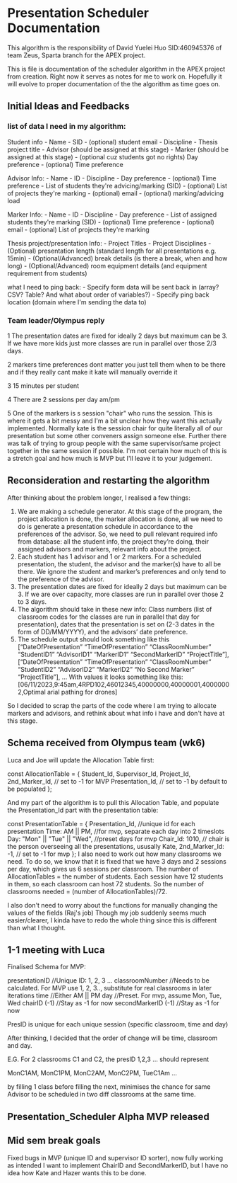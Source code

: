 # Presentation Scheduler Documentation

This algorithm is the responsibility of David Yuelei Huo SID:460945376 of team Zeus, Sparta branch for the APEX project. 

This is file is documentation of the scheduler algorithm in the APEX project from creation. Right now it serves as notes for me to work on. Hopefully it will evolve to proper documentation of the the algorithm as time goes on.

## Initial Ideas and Feedbacks

### list of data I need in my algorithm:

Student info
    - Name
    - SID
    - (optional) student email
    - Discipline
    - Thesis project title
    - Advisor (should be assigned at this stage)
    - Marker (should be assigned at this stage)
    - (optional cuz students got no rights) Day preference
    - (optional) Time preference

Advisor Info:
    - Name
    - ID
    - Discipline
    - Day preference 
    - (optional) Time preference
    - List of students they're advicing/marking (SID)
    - (optional) List of projects they're marking
    - (optional) email
    - (optional) marking/advicing load

Marker Info:
    - Name
    - ID
    - Discipline
    - Day preference 
    - List of assigned students they're marking (SID)
    - (optional) Time preference
    - (optional) email
    - (optional) List of projects they're marking

Thesis project/presentation Info:
    - Project Titles
    - Project Disciplines
    - (Optional) presentation length (standard length for all presentations e.g. 15min)
    - (Optional/Advanced) break details (is there a break, when and how long)
    - (Optional/Advanced) room equipment details (and equipment requirement from students)

what I need to ping back:
    - Specify form data will be sent back in (array? CSV? Table? And what about order of variables?)
    - Specify ping back location (domain where I'm sending the data to)

### Team leader/Olympus reply

1 The presentation dates are fixed for ideally 2 days but maximum can be 3. If we have more kids just more classes are run in parallel over those 2/3 days.

2 markers time preferences dont matter you just tell them when to be there and if they really cant make it kate will manually override it

3 15 minutes per student 

4 There are 2 sessions per day am/pm 

5 One of the markers is s session "chair" who runs the session. This is where it gets a bit messy and I'm a bit unclear how they want this actually implemented. Normally kate is the session chair for quite literally all of our presentation but some other conveners assign someone else. Further there was talk of trying to group people with the same supervisor/same project together in the same session if possible. I'm not certain how much of this is a stretch goal and how much is MVP but I'll leave it to your judgement.

## Reconsideration and restarting the algorithm

After thinking about the problem longer, I realised a few things: 
1. We are making a schedule generator. At this stage of the program, the project allocation is done, the marker allocation is done, all we need to do is generate a presentation schedule in accordance to the preferences of the advisor. So, we need to pull relevant required info from database: all the student info, the project they’re doing, their assigned advisors and markers, relevant info about the project. 
2. Each student has 1 advisor and 1 or 2 markers. For a scheduled presentation, the student, the advisor and the marker(s) have to all be there. We ignore the student and marker’s preferences and only tend to the preference of the advisor. 
3. The presentation dates are fixed for ideally 2 days but maximum can be 3. If we are over capacity, more classes are run in parallel over those 2 to 3 days.
4. The algorithm should take in these new info: Class numbers (list of classroom codes for the classes are run in parallel that day for presentation), dates that the presentation is set on (2-3 dates in the form of DD/MM/YYYY), and the advisors’ date preference.
5. The schedule output should look something like this [“DateOfPresentation” “TimeOfPresentation” “ClassRoomNumber” “StudentID1” “AdvisorID1” “MarkerID1” “SecondMarkerID” “ProjectTitle”], [“DateOfPresentation” “TimeOfPresentation” “ClassRoomNumber” “StudentID2” “AdvisorID2” “MarkerID2” “No Second Marker” “ProjectTitle”], … With values it looks something like this: [06/11/2023,9:45am,4RPD102,46012345,40000000,40000001,40000002,Optimal arial pathing for drones]

So I decided to scrap the parts of the code where I am trying to allocate markers and advisors, and rethink about what info i have and don't have at this stage.

## Schema received from Olympus team (wk6)

Luca and Joe will update the Allocation Table first:

const AllocationTable = {
                    Student_Id,
                    Supervisor_Id,
                    Project_Id,
                    2nd_Marker_Id, // set to -1 for MVP
                    Presentation_Id, // set to -1 by default to be populated
                };

And my part of the algorithm is to pull this Allocation Table, and populate the Presentation_Id part with the presentation table:

const PresentationTable = {
                    Presentation_Id,                //unique id for each presentation
                    Time: AM || PM,                 //for mvp, separate each day into 2 timeslots
                    Day: "Mon" || "Tue"  || "Wed",  //preset days for mvp
                    Chair_Id: 1010,                 // chair is the person overseeing all the presentations, ususally Kate,
                    2nd_Marker_Id: -1,              // set to -1 for mvp
                };
I also need to work out how many classrooms we need. To do so, we know that it is fixed that we have 3 days and 2 sessions per day, which gives us 6 sessions per classroom. The number of AllocationTables = the number of students. Each session have 12 students in them, so each classroom can host 72 students. So the number of classrooms needed = (number of AllocationTables)/72. 


I also don't need to worry about the functions for manually changing the values of the fields (Raj's job)
Though my job suddenly seems much easier/clearer, I kinda have to redo the whole thing since this is different than what I thought. 

## 1-1 meeting with Luca

Finalised Schema for MVP:

  presentationID        //Unique ID: 1, 2, 3 ...
  classroomNumber       //Needs to be calculated. For MVP use 1, 2, 3.., substitute for real classrooms in later iterations
  time                  //Either AM || PM
  day                   //Preset. For mvp, assume Mon, Tue, Wed
  chairID (-1)          //Stay as -1 for now
  secondMarkerID (-1)   //Stay as -1 for now

PresID is unique for each unique session (specific classroom, time and day)

After thinking, I decided that the order of change will be time, classroom and day. 

E.G. For 2 classrooms C1 and C2, the presID 1,2,3 ... should represent

MonC1AM, MonC1PM, MonC2AM, MonC2PM, TueC1Am ... 

by filling 1 class before filling the next, minimises the chance for same Advisor to be scheduled in two diff classrooms at the same time. 

## Presentation_Scheduler Alpha MVP released

## Mid sem break goals
Fixed bugs in MVP (unique ID and supervisor ID sorter), now fully working as intended
I want to implement ChairID and SecondMarkerID, but I have no idea how Kate and Hazer wants this to be done. 
